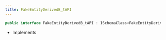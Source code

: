 ```yaml
---
title: FakeEntityDerivedB_tAPI
---
```


```csharp
public interface FakeEntityDerivedB_tAPI : ISchemaClass<FakeEntityDerivedB_tAPI>, ISchemaField, ISchemaClass, INativeHandle
```

- Implements

